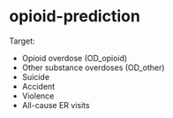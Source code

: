 # opioid-prediction
Target: 
* Opioid overdose (OD_opioid)
* Other substance overdoses (OD_other)
* Suicide
* Accident
* Violence
* All-cause ER visits
